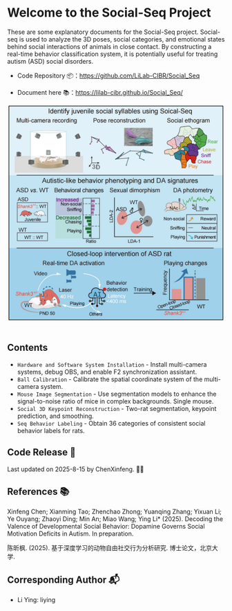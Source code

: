 # Welcome to the Social-Seq Project

These are some explanatory documents for the Social-Seq project. Social-seq is used to analyze the 3D poses, social categories, and emotional states behind social interactions of animals in close contact. By constructing a real-time behavior classification system, it is potentially useful for treating autism (ASD) social disorders.

- Code Repository 📦：https://github.com/LiLab-CIBR/Social_Seq

- Document here 📚：https://lilab-cibr.github.io/Social_Seq/

<div align="center">
  <img src="../assets/images/figure_abstract.jpg" width="500" alt="Abstract Diagram">
</div>
<br>

## Contents
* `Hardware and Software System Installation` - Install multi-camera systems, debug OBS, and enable F2 synchronization assistant.
* `Ball Calibration` - Calibrate the spatial coordinate system of the multi-camera system.
* `Mouse Image Segmentation` - Use segmentation models to enhance the signal-to-noise ratio of mice in complex backgrounds. Single mouse.
* `Social 3D Keypoint Reconstruction` - Two-rat segmentation, keypoint prediction, and smoothing.
* `Seq Behavior Labeling` - Obtain 36 categories of consistent social behavior labels for rats.

## Code Release 📅
Last updated on 2025-8-15 by ChenXinfeng. 👨‍💻

## References 📚
Xinfeng Chen; Xianming Tao; Zhenchao Zhong; Yuanqing Zhang; Yixuan Li; Ye Ouyang; Zhaoyi Ding; Min An; Miao Wang; Ying Li* (2025). Decoding the Valence of Developmental Social Behavior: Dopamine Governs Social Motivation Deficits in Autism. In preparation.

陈昕枫. (2025). 基于深度学习的动物自由社交行为分析研究. 博士论文，北京大学.

## Corresponding Author 📬
- Li Ying: liying